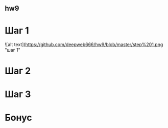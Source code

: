 ## hw9
# Шаг 1
![alt text](https://github.com/deepweb666/hw9/blob/master/step%201.png "шаг 1"
# Шаг 2

# Шаг 3

# Бонус
